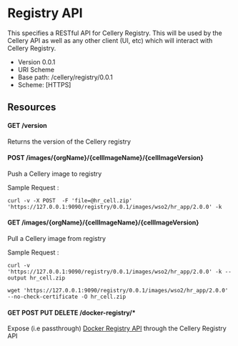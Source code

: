 # Registry API 

This specifies a RESTful API for Cellery Registry. This will be used by the Cellery API as well as any other client (UI, etc) which will interact with Cellery Registry.

* Version 0.0.1
* URI Scheme
* Base path: /cellery/registry/0.0.1
* Scheme: [HTTPS]

## Resources

#### GET /version
Returns the version of the Cellery registry

#### POST /images/{orgName}/{cellImageName}/{cellImageVersion}
Push a Cellery image to registry

Sample Request : 
```
curl -v -X POST  -F 'file=@hr_cell.zip' 'https://127.0.0.1:9090/registry/0.0.1/images/wso2/hr_app/2.0.0' -k
```


#### GET /images/{orgName}/{cellImageName}/{cellImageVersion}
Pull a Cellery image from registry

Sample Request : 
```
curl -v 'https://127.0.0.1:9090/registry/0.0.1/images/wso2/hr_app/2.0.0' -k --output hr_cell.zip

wget 'https://127.0.0.1:9090/registry/0.0.1/images/wso2/hr_app/2.0.0' --no-check-certificate -O hr_cell.zip
```

#### GET POST PUT DELETE /docker-registry/*
Expose (i.e passthrough) [Docker Registry API](https://docs.docker.com/registry/spec/api/) through the Cellery Registry API


